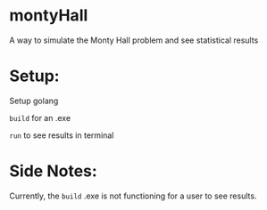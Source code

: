 # montyHall
A way to simulate the Monty Hall problem and see statistical results

# Setup:
Setup golang

`build` for an .exe

`run` to see results in terminal

# Side Notes:
Currently, the `build` .exe is not functioning for a user to see results.
